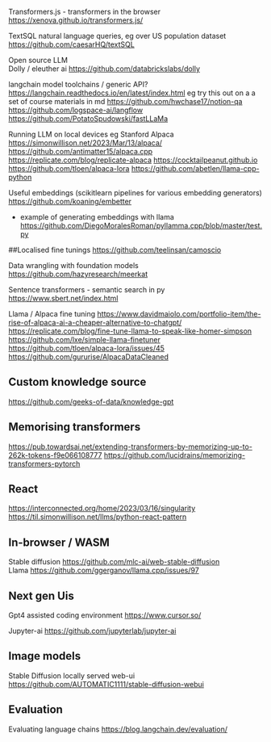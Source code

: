 Transformers.js - transformers in the browser
https://xenova.github.io/transformers.js/

TextSQL natural language queries, eg over US population dataset
https://github.com/caesarHQ/textSQL

Open source LLM  
Dolly / eleuther ai https://github.com/databrickslabs/dolly

langchain model toolchains / generic API?
https://langchain.readthedocs.io/en/latest/index.html
eg try this out on a a set of course materials in md
https://github.com/hwchase17/notion-qa
https://github.com/logspace-ai/langflow
https://github.com/PotatoSpudowski/fastLLaMa


Running LLM on local devices eg Stanford Alpaca
https://simonwillison.net/2023/Mar/13/alpaca/
https://github.com/antimatter15/alpaca.cpp
https://replicate.com/blog/replicate-alpaca
https://cocktailpeanut.github.io
https://github.com/tloen/alpaca-lora
https://github.com/abetlen/llama-cpp-python



Useful embeddings (scikitlearn pipelines for various embedding generators)
https://github.com/koaning/embetter  
- example of generating embeddings with llama https://github.com/DiegoMoralesRoman/pyllamma.cpp/blob/master/test.py

##Localised fine tunings
https://github.com/teelinsan/camoscio

Data wrangling with foundation models
https://github.com/hazyresearch/meerkat

Sentence transformers - semantic search in py
https://www.sbert.net/index.html


Llama / Alpaca fine tuning
https://www.davidmaiolo.com/portfolio-item/the-rise-of-alpaca-ai-a-cheaper-alternative-to-chatgpt/
https://replicate.com/blog/fine-tune-llama-to-speak-like-homer-simpson
https://github.com/lxe/simple-llama-finetuner
https://github.com/tloen/alpaca-lora/issues/45
https://github.com/gururise/AlpacaDataCleaned


## Custom knowledge source
https://github.com/geeks-of-data/knowledge-gpt


## Memorising transformers
https://pub.towardsai.net/extending-transformers-by-memorizing-up-to-262k-tokens-f9e066108777
https://github.com/lucidrains/memorizing-transformers-pytorch


## React

https://interconnected.org/home/2023/03/16/singularity
https://til.simonwillison.net/llms/python-react-pattern


## In-browser / WASM

Stable diffusion https://github.com/mlc-ai/web-stable-diffusion  
Llama https://github.com/ggerganov/llama.cpp/issues/97


## Next gen Uis

Gpt4 assisted coding environment
https://www.cursor.so/

Jupyter-ai
https://github.com/jupyterlab/jupyter-ai

## Image models

Stable Diffusion locally served web-ui
https://github.com/AUTOMATIC1111/stable-diffusion-webui


## Evaluation

Evaluating language chains
https://blog.langchain.dev/evaluation/

